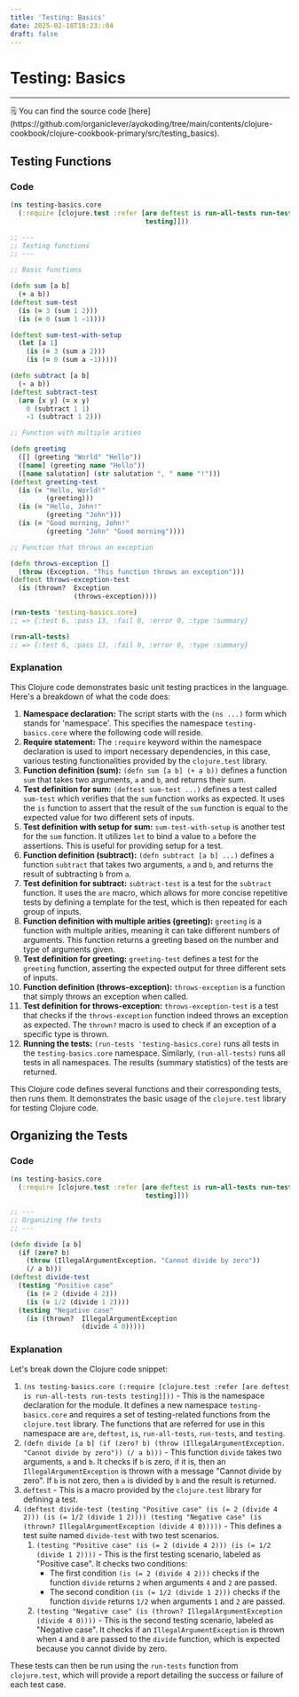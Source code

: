 ```yaml
---
title: 'Testing: Basics'
date: 2025-02-18T18:23::04
draft: false
---
```


# Testing: Basics

---

<aside>
🗒️ You can find the source code [here](https://github.com/organiclever/ayokoding/tree/main/contents/clojure-cookbook/clojure-cookbook-primary/src/testing_basics).

</aside>

## Testing Functions

### Code

```clojure
(ns testing-basics.core
  (:require [clojure.test :refer [are deftest is run-all-tests run-tests
                                  testing]]))

;; ---
;; Testing functions
;; ---

;; Basic functions

(defn sum [a b]
  (+ a b))
(deftest sum-test
  (is (= 3 (sum 1 2)))
  (is (= 0 (sum 1 -1))))

(deftest sum-test-with-setup
  (let [a 1]
    (is (= 3 (sum a 2)))
    (is (= 0 (sum a -1)))))

(defn subtract [a b]
  (- a b))
(deftest subtract-test
  (are [x y] (= x y)
    0 (subtract 1 1)
    -1 (subtract 1 2)))

;; Function with multiple arities

(defn greeting
  ([] (greeting "World" "Hello"))
  ([name] (greeting name "Hello"))
  ([name salutation] (str salutation ", " name "!")))
(deftest greeting-test
  (is (= "Hello, World!"
         (greeting)))
  (is (= "Hello, John!"
         (greeting "John")))
  (is (= "Good morning, John!"
         (greeting "John" "Good morning"))))

;; Function that throws an exception

(defn throws-exception []
  (throw (Exception. "This function throws an exception")))
(deftest throws-exception-test
  (is (thrown?  Exception
                (throws-exception))))

(run-tests 'testing-basics.core)
;; => {:test 6, :pass 13, :fail 0, :error 0, :type :summary}

(run-all-tests)
;; => {:test 6, :pass 13, :fail 0, :error 0, :type :summary}
```

### Explanation

This Clojure code demonstrates basic unit testing practices in the language. Here's a breakdown of what the code does:

1. **Namespace declaration:** The script starts with the `(ns ...)` form which stands for 'namespace'. This specifies the namespace `testing-basics.core` where the following code will reside.
2. **Require statement:** The `:require` keyword within the namespace declaration is used to import necessary dependencies, in this case, various testing functionalities provided by the `clojure.test` library.
3. **Function definition (sum):** `(defn sum [a b] (+ a b))` defines a function `sum` that takes two arguments, `a` and `b`, and returns their sum.
4. **Test definition for sum:** `(deftest sum-test ...)` defines a test called `sum-test` which verifies that the `sum` function works as expected. It uses the `is` function to assert that the result of the `sum` function is equal to the expected value for two different sets of inputs.
5. **Test definition with setup for sum:** `sum-test-with-setup` is another test for the `sum` function. It utilizes `let` to bind a value to `a` before the assertions. This is useful for providing setup for a test.
6. **Function definition (subtract):** `(defn subtract [a b] ...)` defines a function `subtract` that takes two arguments, `a` and `b`, and returns the result of subtracting `b` from `a`.
7. **Test definition for subtract:** `subtract-test` is a test for the `subtract` function. It uses the `are` macro, which allows for more concise repetitive tests by defining a template for the test, which is then repeated for each group of inputs.
8. **Function definition with multiple arities (greeting):** `greeting` is a function with multiple arities, meaning it can take different numbers of arguments. This function returns a greeting based on the number and type of arguments given.
9. **Test definition for greeting:** `greeting-test` defines a test for the `greeting` function, asserting the expected output for three different sets of inputs.
10. **Function definition (throws-exception):** `throws-exception` is a function that simply throws an exception when called.
11. **Test definition for throws-exception:** `throws-exception-test` is a test that checks if the `throws-exception` function indeed throws an exception as expected. The `thrown?` macro is used to check if an exception of a specific type is thrown.
12. **Running the tests:** `(run-tests 'testing-basics.core)` runs all tests in the `testing-basics.core` namespace. Similarly, `(run-all-tests)` runs all tests in all namespaces. The results (summary statistics) of the tests are returned.

This Clojure code defines several functions and their corresponding tests, then runs them. It demonstrates the basic usage of the `clojure.test` library for testing Clojure code.

## Organizing the Tests

### Code

```clojure
(ns testing-basics.core
  (:require [clojure.test :refer [are deftest is run-all-tests run-tests
                                  testing]]))

;; ---
;; Organizing the tests
;; ---

(defn divide [a b]
  (if (zero? b)
    (throw (IllegalArgumentException. "Cannot divide by zero"))
    (/ a b)))
(deftest divide-test
  (testing "Positive case"
    (is (= 2 (divide 4 2)))
    (is (= 1/2 (divide 1 2))))
  (testing "Negative case"
    (is (thrown?  IllegalArgumentException
                  (divide 4 0)))))
```

### Explanation

Let's break down the Clojure code snippet:

1. `(ns testing-basics.core (:require [clojure.test :refer [are deftest is run-all-tests run-tests testing]]))` - This is the namespace declaration for the module. It defines a new namespace `testing-basics.core` and requires a set of testing-related functions from the `clojure.test` library. The functions that are referred for use in this namespace are `are`, `deftest`, `is`, `run-all-tests`, `run-tests`, and `testing`.
2. `(defn divide [a b] (if (zero? b) (throw (IllegalArgumentException. "Cannot divide by zero")) (/ a b)))` - This function `divide` takes two arguments, `a` and `b`. It checks if `b` is zero, if it is, then an `IllegalArgumentException` is thrown with a message "Cannot divide by zero". If `b` is not zero, then `a` is divided by `b` and the result is returned.
3. `deftest` - This is a macro provided by the `clojure.test` library for defining a test.
4. `(deftest divide-test (testing "Positive case" (is (= 2 (divide 4 2))) (is (= 1/2 (divide 1 2)))) (testing "Negative case" (is (thrown? IllegalArgumentException (divide 4 0)))))` - This defines a test suite named `divide-test` with two test scenarios.
   1. `(testing "Positive case" (is (= 2 (divide 4 2))) (is (= 1/2 (divide 1 2))))` - This is the first testing scenario, labeled as "Positive case". It checks two conditions:
      - The first condition `(is (= 2 (divide 4 2)))` checks if the function `divide` returns `2` when arguments `4` and `2` are passed.
      - The second condition `(is (= 1/2 (divide 1 2)))` checks if the function `divide` returns `1/2` when arguments `1` and `2` are passed.
   2. `(testing "Negative case" (is (thrown? IllegalArgumentException (divide 4 0))))` - This is the second testing scenario, labeled as "Negative case". It checks if an `IllegalArgumentException` is thrown when `4` and `0` are passed to the `divide` function, which is expected because you cannot divide by zero.

These tests can then be run using the `run-tests` function from `clojure.test`, which will provide a report detailing the success or failure of each test case.
